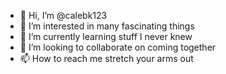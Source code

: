 - 👋 Hi, I’m @calebk123
- 👀 I’m interested in many fascinating things
- 🌱 I’m currently learning stuff I never knew
- 💞️ I’m looking to collaborate on coming together 
- 📫 How to reach me stretch your arms out 

<!---
calebk123/calebk123 is a ✨ special ✨ repository because its `README.md` (this file) appears on your GitHub profile.
You can click the Preview link to take a look at your changes.
--->
